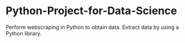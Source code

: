 # Python-Project-for-Data-Science
Perform webscraping in Python to obtain data. Extract data by using a Python library.
